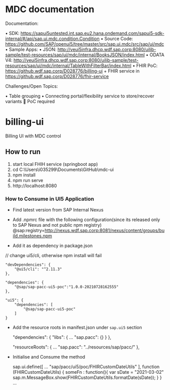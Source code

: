 # MDC documentation

Documentation: 

•	SDK: https://sapui5untested.int.sap.eu2.hana.ondemand.com/sapui5-sdk-internal/#/api/sap.ui.mdc.condition.Condition 
•	Source Code: https://github.com/SAP/openui5/tree/master/src/sap.ui.mdc/src/sap/ui/mdc 
•	Sample Apps:
•	JSON: http://veui5infra.dhcp.wdf.sap.corp:8080/uilib-sample/test-resources/sap/ui/mdc/internal/BooksJSON/index.html 
•	ODATA V4: http://veui5infra.dhcp.wdf.sap.corp:8080/uilib-sample/test-resources/sap/ui/mdc/internal/TableWithFilterBar/index.html 
•	FHIR PoC: https://github.wdf.sap.corp/D028776/billing-ui  + FHIR service in https://github.wdf.sap.corp/D028776/fhir-service 

Challenges/Open Topics:

•	Table grouping
•	Connecting portal/flexibility service to store/recover variants  PoC required


# billing-ui
Billing UI with MDC control

## How to run
1. start local FHIH service (springboot app)
2. cd C:\Users\i035299\Documents\GitHub\mdc-ui
3. npm install
4. npm run serve
5. http://localhost:8080

### How to Consume in UI5 Application
* Find latest version from SAP Internal Nexus  
* Add .npmrc file with the following configuration(since its released only to SAP Nexus and not public npm registry)
@sap:registry=http://nexus.wdf.sap.corp:8081/nexus/content/groups/build.milestones.npm


* Add it as dependency in package.json

// change ui5/cli, otherwise npm install will fail

	"devDependencies": {
		"@ui5/cli": "^2.11.3"
	},

	"dependencies": {
		"@sap/sap-pacc-ui5-poc":"1.0.0-20210728162555"
	},  		

	"ui5": {
		"dependencies": [
			"@sap/sap-pacc-ui5-poc"
    	]
	}

* Add the resource roots in manifest.json under `sap.ui5` section

	"dependencies": {
		"libs": {
        	...
        	"sap.pacc": {}
    	}
	},
	
	"resourceRoots": {
		...
    	"sap.pacc": "../resources/sap/pacc/"
	},

* Initialise and Consume the method

	sap.ui.define([
    	...
    	"sap/pacc/ui5/poc/FHIRCustomDateUtils"
    	], function (FHIRCustomDateUtils) {
        	someFn : function(){
            	var sDate = "2021-03-02"
            	sap.m.MessageBox.show(FHIRCustomDateUtils.formatDate(sDate));
        	}
    	}
		...

